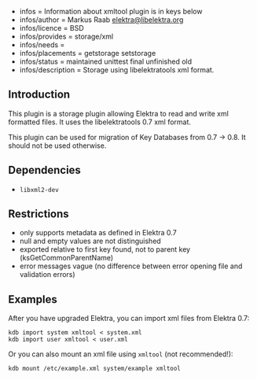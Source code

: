 - infos = Information about xmltool plugin is in keys below
- infos/author = Markus Raab <elektra@libelektra.org>
- infos/licence = BSD
- infos/provides = storage/xml
- infos/needs = 
- infos/placements = getstorage setstorage
- infos/status = maintained unittest final unfinished old
- infos/description = Storage using libelektratools xml format.

## Introduction ##

This plugin is a storage plugin allowing Elektra to read and write xml
formatted files. It uses the libelektratools 0.7 xml format.

This plugin can be used for migration of Key Databases
from 0.7 -> 0.8. It should not be used otherwise.

## Dependencies ##

- `libxml2-dev`

## Restrictions ##

- only supports metadata as defined in Elektra 0.7
- null and empty values are not distinguished
- exported relative to first key found, not to parent key (ksGetCommonParentName)
- error messages vague (no difference between error opening file and validation errors)

## Examples ##

After you have upgraded Elektra, you can import xml files from Elektra 0.7:

	kdb import system xmltool < system.xml
	kdb import user xmltool < user.xml

Or you can also mount an xml file using `xmltool` (not recommended!):

	kdb mount /etc/example.xml system/example xmltool
